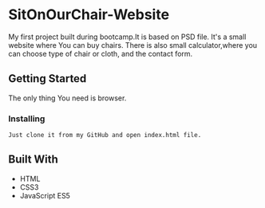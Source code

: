 # SitOnOurChair-Website
My first project built during bootcamp.It is based on PSD file. It's a small website where You can buy chairs. There is also small calculator,where you can choose type of chair or cloth, and the contact form.

## Getting Started
The only thing You need is browser.

### Installing
```
Just clone it from my GitHub and open index.html file.
```

## Built With
* HTML
* CSS3
* JavaScript ES5
